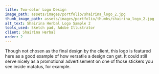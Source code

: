 ```yaml
---
title: Two-color Logo Design
image_path: assets/images/portfolio/shairina_logo_2.jpg
thumb_image_path: assets/images/portfolio/thumbs/shairina_logo_2.jpg
alt_text: Shairina Herbal Logo Sample 2
tools_used: Sketch pad, Adobe Illustrator
client: Shairina Herbal
order: 2
---
```

Though not chosen as the final design by the client, this logo is featured here as a good example of how versatile a design can get. It could still serve nicely as a promotional advertisement on one of those stickers you see inside matatus, for example.
